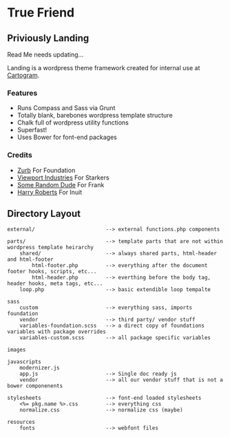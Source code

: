 True Friend
===========
Priviously Landing
------------------

Read Me needs updating...

Landing is a wordpress theme framework created for internal use at [Cartogram](https://www.studiocartogram.com).

### Features

* Runs Compass and Sass via Grunt
* Totally blank, barebones wordpress template structure
* Chalk full of wordpress utility functions
* Superfast!
* Uses Bower for font-end packages

### Credits

* [Zurb](http://www.zurb.com) For Foundation
* [Viewport Industries](http://viewportindustries.com/) For Starkers
* [Some Random Dude](http://somerandomdude.com) For Frank
* [Harry Roberts](http://inuitcss.com) For Inuit


## Directory Layout

	external/						--> external functions.php components
	
	parts/							--> template parts that are not within wordpress template heirarchy
		shared/						--> always shared parts, html-header and html-footer
			html-footer.php 		--> everything after the document footer hooks, scripts, etc...
			html-header.php 		--> everthing before the body tag, header hooks, meta tags, etc...
		loop.php 					--> basic extendible loop tempalte
	
	sass
		custom 						--> everything sass, imports foundation
		vendor						--> third party/ vendor stuff
		variables-foundation.scss	--> a direct copy of foundations variables with package overrides
		variables-custom.scss		--> all package specific variables

	images
	
	javascripts
		modernizer.js
		app.js 						--> Single doc ready js
		vendor						--> all our vendor stuff that is not a bower componenents
	
	stylesheets						--> font-end loaded stylesheets
		<%= pkg.name %>.css			--> everything css
		normalize.css				--> normalize css (maybe)

	resources
		fonts						--> webfont files




		